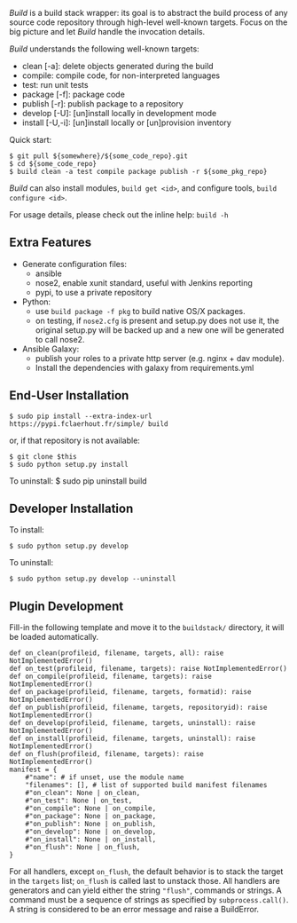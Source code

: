 *Build* is a build stack wrapper:
its goal is to abstract the build process of any source code repository through high-level well-known targets.
Focus on the big picture and let *Build* handle the invocation details.

*Build* understands the following well-known targets:
  * clean [-a]: delete objects generated during the build
  * compile: compile code, for non-interpreted languages
  * test: run unit tests
  * package [-f]: package code
  * publish [-r]: publish package to a repository
  * develop [-U]: [un]install locally in development mode
  * install [-U,-i]: [un]install locally or [un]provision inventory

Quick start:

	$ git pull ${somewhere}/${some_code_repo}.git
	$ cd ${some_code_repo}
	$ build clean -a test compile package publish -r ${some_pkg_repo}

*Build* can also install modules, `build get <id>`, and configure tools, `build configure <id>`.

For usage details, please check out the inline help: `build -h`

Extra Features
--------------

  * Generate configuration files:
    * ansible
    * nose2, enable xunit standard, useful with Jenkins reporting
    * pypi, to use a private repository
  * Python:
    * use `build package -f pkg` to build native OS/X packages.
    * on testing,
		  if `nose2.cfg` is present and setup.py does not use it,
			the original setup.py will be backed up and a new one will be generated to call nose2.
  * Ansible Galaxy:
    * publish your roles to a private http server (e.g. nginx + dav module).
    * Install the dependencies with galaxy from requirements.yml

End-User Installation
---------------------

	$ sudo pip install --extra-index-url https://pypi.fclaerhout.fr/simple/ build

or, if that repository is not available:

	$ git clone $this
	$ sudo python setup.py install

To uninstall:
	$ sudo pip uninstall build

Developer Installation
----------------------

To install:

	$ sudo python setup.py develop

To uninstall:

	$ sudo python setup.py develop --uninstall

Plugin Development
------------------

Fill-in the following template and move it to the `buildstack/` directory, it will be loaded automatically.

	def on_clean(profileid, filename, targets, all): raise NotImplementedError()
	def on_test(profileid, filename, targets): raise NotImplementedError()
	def on_compile(profileid, filename, targets): raise NotImplementedError()
	def on_package(profileid, filename, targets, formatid): raise NotImplementedError()
	def on_publish(profileid, filename, targets, repositoryid): raise NotImplementedError()
	def on_develop(profileid, filename, targets, uninstall): raise NotImplementedError()
	def on_install(profileid, filename, targets, uninstall): raise NotImplementedError()
	def on_flush(profileid, filename, targets): raise NotImplementedError()
	manifest = {
		#"name": # if unset, use the module name
		"filenames": [], # list of supported build manifest filenames
		#"on_clean": None | on_clean,
		#"on_test": None | on_test,
		#"on_compile": None | on_compile,
		#"on_package": None | on_package,
		#"on_publish": None | on_publish,
		#"on_develop": None | on_develop,
		#"on_install": None | on_install,
		#"on_flush": None | on_flush,
	}

For all handlers, except `on_flush`, the default behavior is to stack the target in the `targets` list; `on_flush` is called last to unstack those.
All handlers are generators and can yield either the string `"flush"`, commands or strings.
A command must be a sequence of strings as specified by `subprocess.call()`.
A string is considered to be an error message and raise a BuildError.

